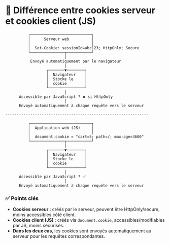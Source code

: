 # 🍪 Différence entre cookies serveur et cookies client (JS)

```
          ┌───────────────────────────┐
          │      Serveur web          │
          │                           │
          │  Set-Cookie: sessionId=abc123; HttpOnly; Secure
          └───────────────┬───────────┘
                          │
           Envoyé automatiquement par le navigateur
                          │
                  ┌───────▼────────┐
                  │  Navigateur    │
                  │  Stocke le     │
                  │  cookie        │
                  └────────────────┘
                          │
      Accessible par JavaScript ? ❌ si HttpOnly
                          │
      Envoyé automatiquement à chaque requête vers le serveur

---------------------------------------------------------------

          ┌───────────────────────────┐
          │  Application web (JS)     │
          │                           │
          │  document.cookie = "cart=5; path=/; max-age=3600"
          └───────────────┬───────────┘
                          │
                  ┌───────▼────────┐
                  │  Navigateur    │
                  │  Stocke le     │
                  │  cookie        │
                  └────────────────┘
                          │
      Accessible par JavaScript ? ✅
                          │
      Envoyé automatiquement à chaque requête vers le serveur
```

### ✅ Points clés

- **Cookies serveur** : créés par le serveur, peuvent être HttpOnly/secure, moins accessibles côté client.  
- **Cookies client (JS)** : créés via `document.cookie`, accessibles/modifiables par JS, moins sécurisés.  
- **Dans les deux cas**, les cookies sont envoyés automatiquement au serveur pour les requêtes correspondantes.
